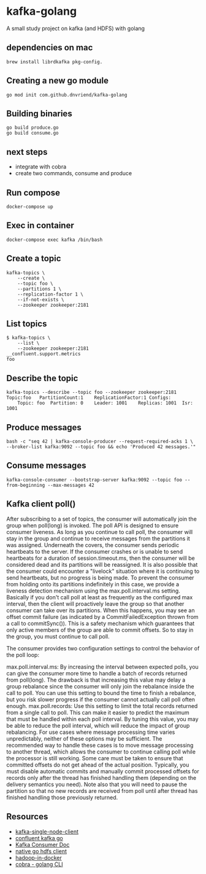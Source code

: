 # kafka-golang
A small study project on kafka (and HDFS) with golang

## dependencies on mac

```
brew install librdkafka pkg-config.
```

## Creating a new go module

```
go mod init com.github.dnvriend/kafka-golang
```

## Building binaries

```
go build produce.go
go build consume.go
```

## next steps

- integrate with cobra
- create two commands, consume and produce

## Run compose

```
docker-compose up
```

## Exec in container

```
docker-compose exec kafka /bin/bash
```

## Create a topic

```
kafka-topics \
    --create \
    --topic foo \
    --partitions 1 \
    --replication-factor 1 \
    --if-not-exists \
    --zookeeper zookeeper:2181
```

## List topics

```
$ kafka-topics \
    --list \
    --zookeeper zookeeper:2181
__confluent.support.metrics
foo
```

## Describe the topic

```
kafka-topics --describe --topic foo --zookeeper zookeeper:2181
Topic:foo	PartitionCount:1	ReplicationFactor:1	Configs:
	Topic: foo	Partition: 0	Leader: 1001	Replicas: 1001	Isr: 1001
```

## Produce messages

```
bash -c "seq 42 | kafka-console-producer --request-required-acks 1 \
--broker-list kafka:9092 --topic foo && echo 'Produced 42 messages.'"
```

## Consume messages

```
kafka-console-consumer --bootstrap-server kafka:9092 --topic foo --from-beginning --max-messages 42
```

## Kafka client poll()
After subscribing to a set of topics, the consumer will automatically join the group when poll(long) is invoked. The poll API is designed to ensure consumer liveness. As long as you continue to call poll, the consumer will stay in the group and continue to receive messages from the partitions it was assigned. Underneath the covers, the consumer sends periodic heartbeats to the server. If the consumer crashes or is unable to send heartbeats for a duration of session.timeout.ms, then the consumer will be considered dead and its partitions will be reassigned.
It is also possible that the consumer could encounter a "livelock" situation where it is continuing to send heartbeats, but no progress is being made. To prevent the consumer from holding onto its partitions indefinitely in this case, we provide a liveness detection mechanism using the max.poll.interval.ms setting. Basically if you don't call poll at least as frequently as the configured max interval, then the client will proactively leave the group so that another consumer can take over its partitions. When this happens, you may see an offset commit failure (as indicated by a CommitFailedException thrown from a call to commitSync()). This is a safety mechanism which guarantees that only active members of the group are able to commit offsets. So to stay in the group, you must continue to call poll.

The consumer provides two configuration settings to control the behavior of the poll loop:

max.poll.interval.ms: By increasing the interval between expected polls, you can give the consumer more time to handle a batch of records returned from poll(long). The drawback is that increasing this value may delay a group rebalance since the consumer will only join the rebalance inside the call to poll. You can use this setting to bound the time to finish a rebalance, but you risk slower progress if the consumer cannot actually call poll often enough.
max.poll.records: Use this setting to limit the total records returned from a single call to poll. This can make it easier to predict the maximum that must be handled within each poll interval. By tuning this value, you may be able to reduce the poll interval, which will reduce the impact of group rebalancing.
For use cases where message processing time varies unpredictably, neither of these options may be sufficient. The recommended way to handle these cases is to move message processing to another thread, which allows the consumer to continue calling poll while the processor is still working. Some care must be taken to ensure that committed offsets do not get ahead of the actual position. Typically, you must disable automatic commits and manually commit processed offsets for records only after the thread has finished handling them (depending on the delivery semantics you need). Note also that you will need to pause the partition so that no new records are received from poll until after thread has finished handling those previously returned.

## Resources

- [kafka-single-node-client](https://docs.confluent.io/5.0.0/installation/docker/docs/installation/single-node-client.html)
- [confluent kafka go](https://github.com/confluentinc/confluent-kafka-go)
- [Kafka Consumer Doc](https://kafka.apache.org/10/javadoc/org/apache/kafka/clients/consumer/KafkaConsumer.html)
- [native go hdfs client](https://github.com/colinmarc/hdfs)
- [hadoop-in-docker](https://clubhouse.io/developer-how-to/how-to-set-up-a-hadoop-cluster-in-docker/)
- [cobra - golang CLI](https://github.com/spf13/cobra)
